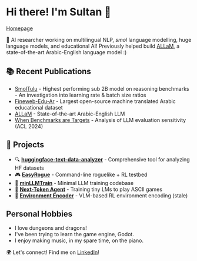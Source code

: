 # Hi there! I'm Sultan 👋

[Homepage](https://sulrash.github.io/)

🤖 AI researcher working on multilingual NLP, _smol_ language modelling, huge language models, and educational AI! Previously helped build [ALLaM](https://arxiv.org/abs/2407.15390), a state-of-the-art Arabic-English language model :)

## 📚 Recent Publications
- [SmolTulu](https://arxiv.org/abs/2412.08347) - Highest performing sub 2B model on reasoning benchmarks - An investigation into learning rate & batch size ratios
- [Fineweb-Edu-Ar](https://arxiv.org/abs/2411.06402) - Largest open-source machine translated Arabic educational dataset
- [ALLaM](https://arxiv.org/abs/2407.15390) - State-of-the-art Arabic-English LLM
- [When Benchmarks are Targets](https://aclanthology.org/2024.acl-long.744/) - Analysis of LLM evaluation sensitivity (ACL 2024)

## 🚀 Projects
- 🔍 **[huggingface-text-data-analyzer](https://github.com/SulRash/huggingface-text-data-analyzer)** - Comprehensive tool for analyzing HF datasets
- 🎮 **[EasyRogue](https://github.com/SulRash/EasyRogue)** - Command-line roguelike + RL testbed
- 🧪 **[minLLMTrain](https://github.com/SulRash/minLLMTrain)** - Minimal LLM training codebase
- 🤖 **[Next-Token Agent](https://github.com/SulRash/ntaGPT)** - Training tiny LMs to play ASCII games
- 🌱 **[Environment Encoder](https://github.com/SulRash/envenc)** - VLM-based RL environment encoding (stale)

## Personal Hobbies
- I love dungeons and dragons!
- I've been trying to learn the game engine, Godot.
- I enjoy making music, in my spare time, on the piano.

🌍 Let's connect! Find me on [LinkedIn](https://linkedin.com/in/sulrash)!

